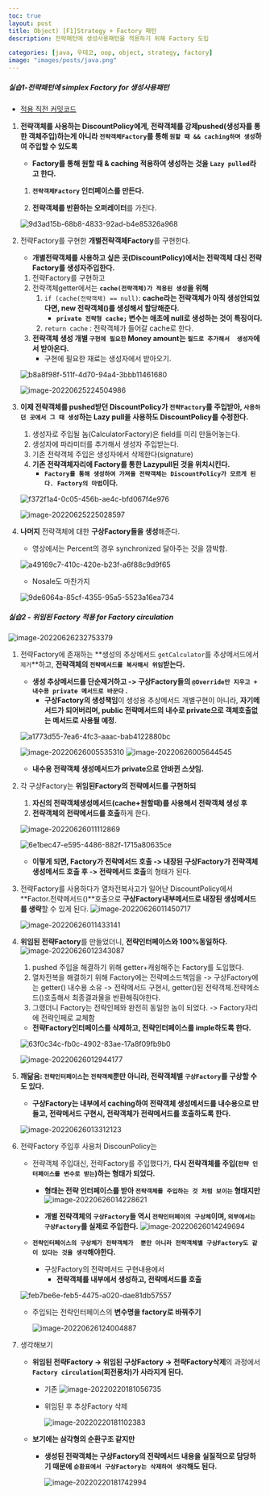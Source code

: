 ```yaml
---
toc: true
layout: post
title: Object) [F1]Strategy + Factory 패턴
description: 전략패턴에 생성사용패턴을 적용하기 위해 Factory 도입

categories: [java, 우테코, oop, object, strategy, factory]
image: "images/posts/java.png"
---
```


##### 실습1-전략패턴에 simplex Factory for 생성사용패턴

- [적용 직전 커밋코드](https://github.com/is2js/OOP-Theater/tree/ea5e328af4a61480e8980c295341a043b81325e5/src/main/java/theater)

1. **전략객체를 사용하는 DiscountPolicy에게, 전략객체를 강제pushed(생성자를 통한 객체주입)하는게 아니라 `전략객체Factory`를 통해 `원할 때 && caching하며 생성`하여 주입할 수 있도록**

   - **Factory를 통해 원할 때  & caching 적용하여 생성하는 것을 `Lazy pulled`라고 한다.**

   1. **`전략객체Factory` 인터페이스를 만든다.**

   2. **전략객체를 반환하는 오퍼레이터**를 가진다.

   ![9d3ad15b-68b8-4833-92ad-b4e85326a968](https://raw.githubusercontent.com/is3js/screenshots/main/9d3ad15b-68b8-4833-92ad-b4e85326a968.gif)



2. 전략Factory를 구현한 **개별전략객체Factory**를 구현한다.

   - **개별전략객체를 사용하고 싶은 곳(DiscountPolicy)에서는 전략객체 대신 전략Factory를 생성자주입한다.**

   1. 전략Factory를 구현하고
   2. 전략객체getter에서는 **`cache(전략객체)가 적용된 생성`을 위해**
      1. `if (cache(전략객체) == null)`: **cache라는 전략객체가 아직 생성안되었다면, new 전략객체()를 생성해서 할당해준다.**
         - **`private 전략형 cache;` 변수는 애초에 null로 생성하는 것이 특징이다.**
      2. `return cache` : 전략객체가 들어갈 cache로 한다.
   3. **전략객체 생성 개별 `구현에 필요한` Money amount는 `필드로 추가해서  생성자`에서 받아온다.**
      - 구현에 필요한 재료는 생성자에서 받아오기.

   ![b8a8f98f-511f-4d70-94a4-3bbb11461680](https://raw.githubusercontent.com/is3js/screenshots/main/b8a8f98f-511f-4d70-94a4-3bbb11461680.gif)

   ![image-20220625224504986](https://raw.githubusercontent.com/is3js/screenshots/main/image-20220625224504986.png)

3. **이제 전략객체를 pushed받던 DiscountPolicy가 `전략Factory`를 주입받아, `사용하던 곳에서 그 때 생성`하는 Lazy pull을 사용하도 DiscountPolicy를 수정한다.**

   1. 생성자로 주입될 놈(CalculatorFactory)은 field를 미리 만들어놓는다.
   2. 생성자에 파라미터를 추가해서 생성자 주입받는다.
   3. 기존 전략객체 주입은 생성자에서 삭제한다(signature)
   4. **기존 전략객체자리에  Factory를 통한 Lazypull된 것을 위치시킨다.**
      - **`Factory를 통해 생성하여 가져올 전략객체는 DiscountPolicy가 모르게 된다. Factory의 마법`이다.**

   ![f372f1a4-0c05-456b-ae4c-bfd067f4e976](https://raw.githubusercontent.com/is3js/screenshots/main/f372f1a4-0c05-456b-ae4c-bfd067f4e976.gif)

   ![image-20220625225028597](https://raw.githubusercontent.com/is3js/screenshots/main/image-20220625225028597.png)



4. **나머지** 전략객체에 대한 **구상Factory들을 생성**해준다.

   - 영상에서는 Percent의 경우 synchronized 달아주는 것을 깜박함.

   ![a49169c7-410c-420e-b23f-a6f88c9d9f65](https://raw.githubusercontent.com/is3js/screenshots/main/a49169c7-410c-420e-b23f-a6f88c9d9f65.gif)

   - Nosale도 마찬가지

   ![9de6064a-85cf-4355-95a5-5523a16ea734](https://raw.githubusercontent.com/is3js/screenshots/main/9de6064a-85cf-4355-95a5-5523a16ea734.gif)

   

   

##### 실습2 - 위임된 Factory 적용 for Factory circulation

![image-20220626232753379](https://raw.githubusercontent.com/is3js/screenshots/main/image-20220626232753379.png)

1. 전략Factory에 존재하는 **생성의 추상메서드 `getCalculator`를 추상메서드에서 `제거`**하고, **전략객체의 `전략메서드를 복사해서 위임`받는다.**

   - **생성 추상메서드를 단순제거하고 -> 구상Factory들의 `@Override만 지우고 + 내수용 private 메서드로 바꾼다` .**
     - **구상Factory의 생성책임**이 생성용 추상메서드 개별구현이 아니라, **자기메서드가 되어버리며, public 전략메서드의 내수로  private으로 객체호출없는 메서드로 사용될 예정.**

   ![a1773d55-7ea6-4fc3-aaac-bab4122880bc](https://raw.githubusercontent.com/is3js/screenshots/main/a1773d55-7ea6-4fc3-aaac-bab4122880bc.gif)

   ![image-20220626005535310](https://raw.githubusercontent.com/is3js/screenshots/main/image-20220626005535310.png)
   ![image-20220626005644545](https://raw.githubusercontent.com/is3js/screenshots/main/image-20220626005644545.png)

   - **내수용 전략객체 생성메서드가 private으로 안바뀐 스샷임.**

2. 각 구상Factory는 **위임된Factory의 전략메서드를 구현하되**

   1. **자신의 전략객체생성메서드(cache+원할때)를 사용해서 전략객체 생성 후**
   2. **전략객체의 전략메서드를 호출**하게 한다.

   ![image-20220626011112869](https://raw.githubusercontent.com/is3js/screenshots/main/image-20220626011112869.png)

   ![6e1bec47-e595-4486-882f-1715a80635ce](https://raw.githubusercontent.com/is3js/screenshots/main/6e1bec47-e595-4486-882f-1715a80635ce.gif)

   - **이렇게 되면, Factory가 전략메서드 호출 -> 내장된 구상Factory가 전략객체 생성메서드 호출 후 -> 전략메서드 호출**의 형태가 된다.

3. 전략Factory를 사용하다가 열차전복사고가 일어난 DiscountPolicy에서 **Factor.전략메서드()**호출으로 **구상Factory내부메서드로 내장된 생성메서드를 생략**할 수 있게 된다.
   ![image-20220626011450717](https://raw.githubusercontent.com/is3js/screenshots/main/image-20220626011450717.png)

   ![image-20220626011433141](https://raw.githubusercontent.com/is3js/screenshots/main/image-20220626011433141.png)





4. **위임된 전략Factory**를 만들었더니, **전략인터페이스와 100%동일하다.**
   ![image-20220626012343087](https://raw.githubusercontent.com/is3js/screenshots/main/image-20220626012343087.png)

   1. pushed 주입을 해결하기 위해 getter+캐슁해주는 Factory를 도입했다.
   2. 열차전복을 해결하기 위해 Factory에는 전략메소드책임을 -> 구상Factory에는 getter() 내수용 소유 -> 전략메서드 구현시, getter()된 전략객체.전략메소드()호출해서 최종결과물을 반환해줘야한다.
   3. 그랬더니 Factory는 전략인페와 완전히 동일한 놈이 되었다. -> Factory자리에 전략인페로 교체함

   - **전략Factory인터페이스를 삭제하고, 전략인터페이스를 imple하도록 한다.**

   ![63f0c34c-fb0c-4902-83ae-17a8f09fb9b0](https://raw.githubusercontent.com/is3js/screenshots/main/63f0c34c-fb0c-4902-83ae-17a8f09fb9b0.gif)

   ![image-20220626012944177](https://raw.githubusercontent.com/is3js/screenshots/main/image-20220626012944177.png)





5. **깨닮음: `전략인터페이스`는 `전략객체`뿐만 아니라, 전략객체별 `구상Factory`를 구상할 수도 있다.**

   - **구상Factory는 내부에서 caching하여 전략객체 생성메서드를 내수용으로 만들고, 전략메서드 구현시, 전략객체가 전략메서드를 호출하도록 한다.**

   ![image-20220626013312123](https://raw.githubusercontent.com/is3js/screenshots/main/image-20220626013312123.png)





6. 전략Factory 주입후 사용처 DiscounPolicy는 

   - 전략객체 주입대신, 전략Factory를 주입했다가, **다시 전략객체를 주입(`전략 인터페이스를 변수로 받는`)하는 형태가 되었다.**

     - **형태는 전략 인터페이스를 받아 `전략객체를 주입하는 것 처럼 보이는` 형태지만**
       ![image-20220626014228621](https://raw.githubusercontent.com/is3js/screenshots/main/image-20220626014228621.png)

     - **개별 전략객체의 `구상Factory`들 역시 `전략인터페이의 구상체`이며, `외부에서는 구상Factory`를 실제로 주입한다.**
       ![image-20220626014249694](https://raw.githubusercontent.com/is3js/screenshots/main/image-20220626014249694.png)

   - **`전략인터페이스의 구상체가 전략객체가  뿐만 아니라 전략객체별 구상Factory도 같이 있다는 것을 생각`해야한다.**

     - 구상Factory의 전략메서드 구현내용에서
       - **전략객체를 내부에서 생성하고, 전략메서드를 호출** 

   ![feb7be6e-feb5-4475-a020-dae81db57557](https://raw.githubusercontent.com/is3js/screenshots/main/feb7be6e-feb5-4475-a020-dae81db57557.gif)

   - 주입되는 전략인터페이스의 **변수명을 factory로 바꿔주기** 

     ![image-20220626124004887](https://raw.githubusercontent.com/is3js/screenshots/main/image-20220626124004887.png)

7. 생각해보기

   - **위임된 전략Factory -> 위임된 구상Factory -> 전략Factory삭제**의 과정에서 **`Factory circulation`(회전풍차)가 사라지게 된다.**

     - 기존
       ![image-20220220181056735](https://raw.githubusercontent.com/is3js/screenshots/main/image-20220220181056735.png)

     - 위임된 후 추상Factory 삭제

       ![image-20220220181102383](https://raw.githubusercontent.com/is3js/screenshots/main/image-20220220181102383.png)

   - **보기에는 삼각형의 순환구조 같지만**

     - **생성된 전략객체는 구상Factory의 전략메서드 내용을 실질적으로 담당하기 때문에 `순환표에서 구상Factory는 삭제하여 생각`해도 된다.**

       ![image-20220220181742994](https://raw.githubusercontent.com/is3js/screenshots/main/image-20220220181742994.png)



